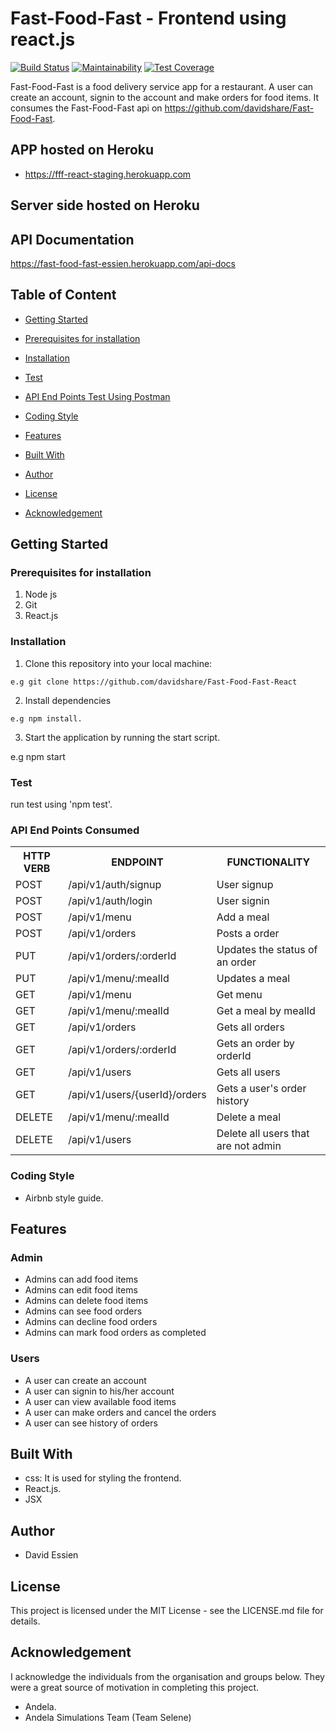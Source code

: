 # Fast-Food-Fast - Frontend using react.js
[![Build Status](https://travis-ci.org/davidshare/Fast-Food-Fast-React.svg?branch=develop)](https://travis-ci.org/davidshare/Fast-Food-Fast-React)
[![Maintainability](https://api.codeclimate.com/v1/badges/20a424b4b4eae141ebea/maintainability)](https://codeclimate.com/github/davidshare/Fast-Food-Fast-React/maintainability)
[![Test Coverage](https://api.codeclimate.com/v1/badges/20a424b4b4eae141ebea/test_coverage)](https://codeclimate.com/github/davidshare/Fast-Food-Fast-React/test_coverage)

Fast-Food-Fast is a food delivery service app for a restaurant. A user can create an account, signin to the account and make orders for food items. It consumes the Fast-Food-Fast api on https://github.com/davidshare/Fast-Food-Fast.

## APP hosted on Heroku
* https://fff-react-staging.herokuapp.com

## Server side hosted on Heroku


## API Documentation
https://fast-food-fast-essien.herokuapp.com/api-docs

## Table of Content
 * [Getting Started](#getting-started)

 * [Prerequisites for installation](#Prerequisites)
 
 * [Installation](#installation)

 * [Test](#test)
 
 * [ API End Points Test Using Postman](#api-end-points)

 * [Coding Style](#coding-style)
 
 * [Features](#features)
 
 * [Built With](#built-with)
 
 * [Author](#author)

 * [License](#lincense)

 * [Acknowledgement](#acknowledgement)

## Getting Started

### Prerequisites for installation
1. Node js
3. Git
4. React.js

### Installation
1. Clone this repository into your local machine:
```
e.g git clone https://github.com/davidshare/Fast-Food-Fast-React
```
2. Install dependencies 
```
e.g npm install.
```
3. Start the application by running the start script.

e.g npm start

### Test
run test using 'npm test'.

### API End Points Consumed

<table>
<tr><th>HTTP VERB</th><th>ENDPOINT</th><th>FUNCTIONALITY</th></tr>

<tr><td>POST</td> <td>/api/v1/auth/signup</td>  <td>User signup</td></tr>

<tr><td>POST</td> <td>/api/v1/auth/login</td>  <td>User signin</td></tr>

<tr><td>POST</td> <td>/api/v1/menu</td>  <td>Add a meal</td></tr>

<tr><td>POST</td> <td>/api/v1/orders</td>  <td>Posts a order</td></tr>

<tr><td>PUT</td> <td>/api/v1/orders/:orderId</td>  <td>Updates the status of an order</td></tr>

<tr><td>PUT</td> <td>/api/v1/menu/:mealId</td>  <td>Updates a meal</td></tr>

<tr><td>GET</td> <td>/api/v1/menu</td>  <td>Get menu</td></tr>

<tr><td>GET</td> <td>/api/v1/menu/:mealId</td>  <td>Get a meal by mealId</td></tr>

<tr><td>GET</td> <td>/api/v1/orders</td>  <td>Gets all orders</td></tr>

<tr><td>GET</td> <td>/api/v1/orders/:orderId</td>  <td>Gets an order by orderId</td></tr>

<tr><td>GET</td> <td>/api/v1/users</td>  <td>Gets all users</td></tr>

<tr><td>GET</td> <td>/api/v1/users/{userId}/orders</td>  <td>Gets a user's order history</td></tr>

<tr><td>DELETE</td> <td>/api/v1/menu/:mealId</td> <td>Delete a meal</td></tr>

<tr><td>DELETE</td> <td>/api/v1/users</td>  <td>Delete all users that are not admin</td></tr>
 
</table>

### Coding Style
* Airbnb style guide. 

## Features

 ### Admin
 * Admins can add food items
 * Admins can edit food items
 * Admins can delete food items
 * Admins can see food orders
 * Admins can decline food orders
 * Admins can mark food orders as completed

 ### Users
 * A user can create an account
 * A user can signin to his/her account
 * A user can view available food items
 * A user can make orders and cancel the orders
 * A user can see history of orders
 

## Built With
* css: It is used for styling the frontend.
* React.js.
* JSX


## Author
* David Essien

## License
This project is licensed under the MIT License - see the LICENSE.md file for details.

## Acknowledgement
I acknowledge the individuals from the organisation and groups below. They were a great source of motivation in completing this project.
* Andela.
* Andela Simulations Team (Team Selene)
